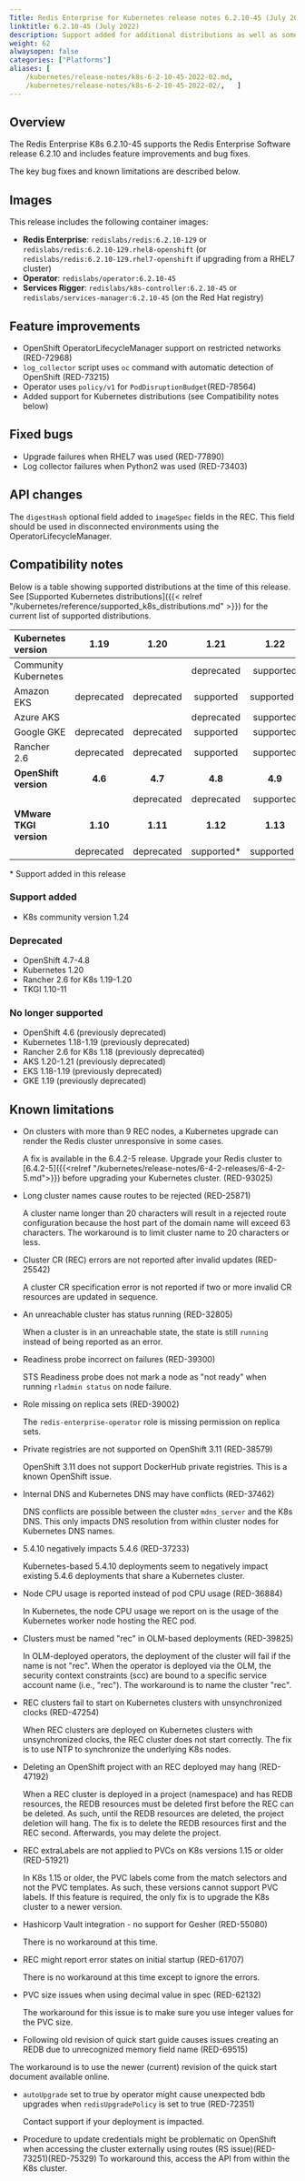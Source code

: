 ```yaml
---
Title: Redis Enterprise for Kubernetes release notes 6.2.10-45 (July 2022)
linktitle: 6.2.10-45 (July 2022)
description: Support added for additional distributions as well as some feature improvements. 
weight: 62
alwaysopen: false
categories: ["Platforms"]
aliases: [
    /kubernetes/release-notes/k8s-6-2-10-45-2022-02.md,
    /kubernetes/release-notes/k8s-6-2-10-45-2022-02/,   ]
---
```

## Overview

The Redis Enterprise K8s 6.2.10-45 supports the Redis Enterprise Software release 6.2.10 and includes feature improvements and bug fixes.

The key bug fixes and known limitations are described below.

## Images

This release includes the following container images:

* **Redis Enterprise**: `redislabs/redis:6.2.10-129` or  `redislabs/redis:6.2.10-129.rhel8-openshift` (or `redislabs/redis:6.2.10-129.rhel7-openshift` if upgrading from a RHEL7 cluster)
* **Operator**: `redislabs/operator:6.2.10-45`
* **Services Rigger**: `redislabs/k8s-controller:6.2.10-45` or `redislabs/services-manager:6.2.10-45` (on the Red Hat registry)

## Feature improvements

* OpenShift OperatorLifecycleManager support on restricted networks (RED-72968)
* `log_collector` script uses `oc` command with automatic detection of OpenShift (RED-73215)
* Operator uses `policy/v1` for `PodDisruptionBudget`(RED-78564)
* Added support for Kubernetes distributions (see Compatibility notes below)

## Fixed bugs

* Upgrade failures when RHEL7 was used (RED-77890)
* Log collector failures when Python2 was used (RED-73403)

## API changes

The `digestHash` optional field added to `imageSpec` fields in the REC. This field should be used in disconnected environments using the OperatorLifecycleManager.

## Compatibility notes

Below is a table showing supported distributions at the time of this release. See [Supported Kubernetes distributions]({{< relref "/kubernetes/reference/supported_k8s_distributions.md" >}}) for the current list of supported distributions.

| **Kubernetes version**  | 1.19       | 1.20       | 1.21       | 1.22       | 1.23       | 1.24       |
|:------------------------|:----------:|:----------:|:----------:|:----------:|:----------:|:----------:|
| Community Kubernetes    |            |            | deprecated | supported  | supported  | supported* |
| Amazon EKS              | deprecated | deprecated | supported  | supported* |            |
| Azure AKS               |            |            | deprecated | supported  | supported  |
| Google GKE              | deprecated | deprecated | supported  | supported  |supported*  |
| Rancher 2.6             | deprecated | deprecated | supported  | supported  |            |
| **OpenShift version**   | **4.6**    | **4.7**    | **4.8**    | **4.9**    | **4.10**   |
|                         |            | deprecated | deprecated | supported  | supported  |
| **VMware TKGI version** | **1.10**   | **1.11**   | **1.12**   | **1.13**   |            |
|                         | deprecated | deprecated | supported* | supported* |            |

\* Support added in this release  

### Support added

* K8s community version 1.24

### Deprecated

* OpenShift 4.7-4.8
* Kubernetes 1.20
* Rancher 2.6 for K8s 1.19-1.20
* TKGI 1.10-11

### No longer supported

* OpenShift 4.6 (previously deprecated)
* Kubernetes 1.18-1.19 (previously deprecated)
* Rancher 2.6 for K8s 1.18 (previously deprecated)
* AKS 1.20-1.21 (previously deprecated)
* EKS 1.18-1.19 (previously deprecated)
* GKE 1.19 (previously deprecated)

## Known limitations

* On clusters with more than 9 REC nodes, a Kubernetes upgrade can render the Redis cluster unresponsive in some cases.

  A fix is available in the 6.4.2-5 release. Upgrade your Redis cluster to [6.4.2-5]({{<relref "/kubernetes/release-notes/6-4-2-releases/6-4-2-5.md">}}) before upgrading your Kubernetes cluster. (RED-93025)

* Long cluster names cause routes to be rejected  (RED-25871)

  A cluster name longer than 20 characters will result in a rejected route configuration because the host part of the domain name will exceed 63 characters. The workaround is to limit cluster name to 20 characters or less.

* Cluster CR (REC) errors are not reported after invalid updates (RED-25542)
  
  A cluster CR specification error is not reported if two or more invalid CR resources are updated in sequence.

* An unreachable cluster has status running (RED-32805)
  
  When a cluster is in an unreachable state, the state is still `running` instead of being reported as an error.

* Readiness probe incorrect on failures (RED-39300)

  STS Readiness probe does not mark a node as "not ready" when running `rladmin status` on node failure.

* Role missing on replica sets (RED-39002)

  The `redis-enterprise-operator` role is missing permission on replica sets.

* Private registries are not supported on OpenShift 3.11 (RED-38579)

  OpenShift 3.11 does not support DockerHub private registries. This is a known OpenShift issue.

* Internal DNS and Kubernetes DNS may have conflicts (RED-37462)

  DNS conflicts are possible between the cluster `mdns_server` and the K8s DNS. This only impacts DNS resolution from within cluster nodes for Kubernetes DNS names.

* 5.4.10 negatively impacts 5.4.6 (RED-37233)

  Kubernetes-based 5.4.10 deployments seem to negatively impact existing 5.4.6 deployments that share a Kubernetes cluster.

* Node CPU usage is reported instead of pod CPU usage (RED-36884)

  In Kubernetes, the node CPU usage we report on is the usage of the Kubernetes worker node hosting the REC pod.

* Clusters must be named "rec" in OLM-based deployments (RED-39825)

  In OLM-deployed operators, the deployment of the cluster will fail if the name is not "rec". When the operator is deployed via the OLM, the security context constraints (scc) are bound to a specific service account name (i.e., "rec"). The workaround is to name the cluster "rec".

* REC clusters fail to start on Kubernetes clusters with unsynchronized clocks (RED-47254)

  When REC clusters are deployed on Kubernetes clusters with unsynchronized clocks, the REC cluster does not start correctly. The fix is to use NTP to synchronize the underlying K8s nodes.

* Deleting an OpenShift project with an REC deployed may hang (RED-47192)

  When a REC cluster is deployed in a project (namespace) and has REDB resources, the REDB resources must be deleted first before the REC can be deleted. As such, until the REDB resources are deleted, the project deletion will hang. The fix is to delete the REDB resources first and the REC second. Afterwards, you may delete the project.

* REC extraLabels are not applied to PVCs on K8s versions 1.15 or older (RED-51921)

  In K8s 1.15 or older, the PVC labels come from the match selectors and not the PVC templates. As such, these versions cannot support PVC labels. If this feature is required, the only fix is to upgrade the K8s cluster to a newer version.

* Hashicorp Vault integration - no support for Gesher (RED-55080)

  There is no workaround at this time.

* REC might report error states on initial startup (RED-61707)

  There is no workaround at this time except to ignore the errors.

* PVC size issues when using decimal value in spec (RED-62132)

  The workaround for this issue is to make sure you use integer values for the PVC size.

* Following old revision of quick start guide causes issues creating an REDB due to unrecognized memory field name (RED-69515)

The workaround is to use the newer (current) revision of the quick start document available online.

* `autoUpgrade` set to true by operator might cause unexpected bdb upgrades when `redisUpgradePolicy` is set to true (RED-72351)

  Contact support if your deployment is impacted.

* Procedure to update credentials might be problematic on OpenShift when accessing the cluster externally using routes (RS issue)(RED-73251)(RED-75329)
  To workaround this, access the API from within the K8s cluster.
